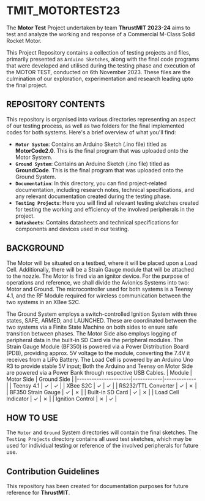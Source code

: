 # TMIT_MOTORTEST23
The **Motor Test** Project undertaken by team **ThrustMIT 2023-24** aims to test and analyze the working and response of a Commercial M-Class Solid Rocket Motor.

This Project Repository contains a collection of testing projects and files, primarily presented as `Arduino Sketches`, along with the final code programs that were developed and utilised during the testing phase and execution of the MOTOR TEST, conducted on 6th November 2023. These files are the culmination of our exploration, experimentation and research leading upto the final project.

## REPOSITORY CONTENTS

This repository is organised into various directories representing an aspect of our testing process, as well as two folders for the final implemented codes for both systems. Here's a brief overview of what you'll find:
- **`Motor System`**: Contains an Arduino Sketch (.ino file) titled as **MotorCode2.0**. This is the final program that was uploaded onto the Motor System.
- **`Ground System`**: Contains an Arduino Sketch (.ino file) titled as **GroundCode**. This is the final program that was uploaded onto the Ground System.
- **`Documentation`**: In this directory, you can find project-related documentation, including research notes, technical specifications, and any relevant documentation created during the testing phase.
- **`Testing Projects`**: Here you will find all relevant testing sketches created for testing the working and efficiency of the involved peripherals in the project.
- **`Datasheets`**: Contains datasheets and technical specifications for components and devices used in our testing.

## BACKGROUND
The Motor will be situated on a testbed, where it will be placed upon a Load Cell. Additionally, there will be a Strain Gauge module that will be attached to the nozzle. The Motor is fired via an ignitor device. For the purpose of operations and reference, we shall divide the Avionics Systems into two: Motor and Ground. The microcontroller used for both systems is a Teensy 4.1, and the RF Module required for wireless communication between the two systems in an XBee S2C.  

The Ground System employs a switch-controlled Ignition System with three states, SAFE, ARMED, and LAUNCHED. These are coordinated between the two systems via a Finite State Machine on both sides to ensure safe transition between phases. The Motor Side also employs logging of peripheral data in the built-in SD Card via the peripheral modules. The Strain Gauge Module (BF350) is powered via a Power Distribution Board (PDB), providing approx. 5V voltage to the module, converting the 7.4V it receives from a LiPo Battery. The Load Cell is powered by an Arduino Uno R3 to provide stable 5V input; Both the Arduino and Teensy on Motor Side are powered via a Power Bank through respective USB Cables. 
| Module               | Motor Side | Ground Side  |
|----------------------|------------|------------- |
| Teensy 4.1           | ✓          | ✓           |
| XBee S2C             | ✓          | ✓           |
| RS232/TTL Converter  | ✓          | ✗           |
| BF350 Strain Gauge   | ✓          | ✗           |
| Built-in SD Card     | ✓          | ✗           |
| Load Cell Indicator  | ✓          | ✗           |
| Ignition Control     | ✗          | ✓           |

## HOW TO USE
The `Motor` and `Ground` System directories will contain the final sketches. The `Testing Projects` directory contains all used test sketches, which may be used for individual testing or reference of the involved peripherals for future use.

## Contribution Guidelines
This repository has been created for documentation purposes for future reference for **ThrustMIT**.
